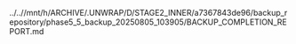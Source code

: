 ../..//mnt/h/ARCHIVE/.UNWRAP/D/STAGE2_INNER/a7367843de96/backup_repository/phase5_5_backup_20250805_103905/BACKUP_COMPLETION_REPORT.md